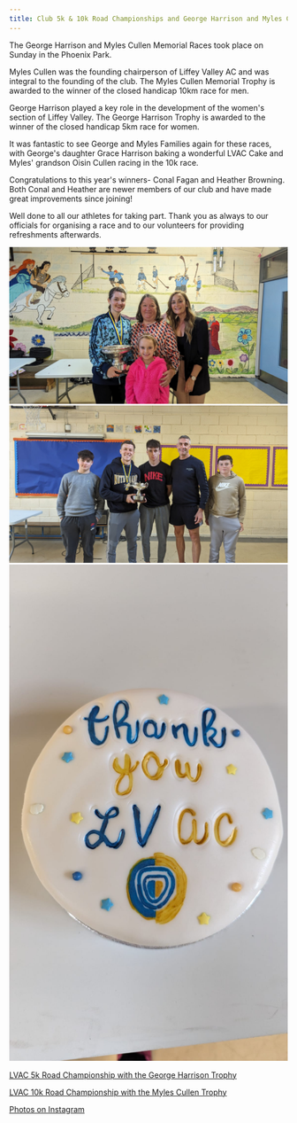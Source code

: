```yaml
---
title: Club 5k & 10k Road Championships and George Harrison and Myles Cullen Trophies.
---
```


<p> The George Harrison and Myles Cullen Memorial Races took place on Sunday in the Phoenix Park.<p/>

<p> Myles Cullen was the founding chairperson of Liffey Valley AC and was integral to the founding of the club. The Myles Cullen Memorial Trophy is awarded to the winner of the closed handicap 10km race for men.</p> 

<p>George Harrison played a key role in the development of the women's section of Liffey Valley. The George Harrison Trophy is awarded to the winner of the closed handicap 5km race for women.</p>

<p>It was fantastic to see George and Myles Families again for these races, with George's daughter Grace Harrison baking a wonderful LVAC Cake and Myles' grandson Oisin Cullen racing in the 10k race. </p>

<p>Congratulations to this year's winners- Conal Fagan and Heather Browning. Both Conal and Heather are newer members of our club and have made great improvements since joining!</p>

<p> Well done to all our athletes for taking part. Thank you as always to our officials for organising a race and to our volunteers for providing refreshments afterwards.<p/>

<img src="/assets/images/races/2023-george-myles/george_2023_winner_family.jpeg" class="img-fluid" alt="George's Family and Winner">

<img src="/assets/images/races/2023-george-myles/myles_2023_winner_family.jpeg" class="img-fluid" alt="Myles' Family and Winner">

<img src="/assets/images/races/2023-george-myles/george_2023_cake.jpeg" class="img-fluid" alt="Cake Provided by Garce Harrison">

 <a href="/races/2023-09-17-george-harrison-5k/" target="_blank" rel="noopener noreferrer">LVAC 5k Road Championship with the George Harrison Trophy</a>

  <a href="/races/2023-09-17-myles-cullen-10k/" target="_blank" rel="noopener noreferrer">LVAC 10k Road Championship with the Myles Cullen Trophy</a>

<a href="https://www.instagram.com/p/CxWCG_uMdyg/?img_index=1/" target="_blank" rel="noopener noreferrer">Photos on Instagram</a>